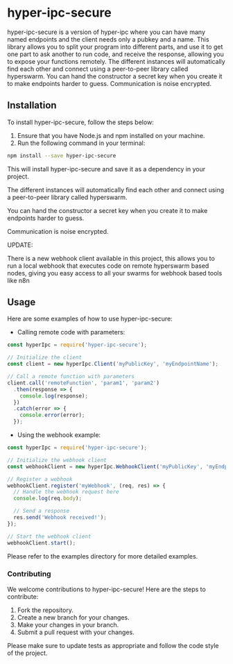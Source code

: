 # hyper-ipc-secure

hyper-ipc-secure is a version of hyper-ipc where you can have many named endpoints and the client needs only a pubkey and a name. This library allows you to split your program into different parts, and use it to get one part to ask another to run code, and receive the response, allowing you to expose your functions remotely. The different instances will automatically find each other and connect using a peer-to-peer library called hyperswarm. You can hand the constructor a secret key when you create it to make endpoints harder to guess. Communication is noise encrypted.

## Installation

To install hyper-ipc-secure, follow the steps below:

1. Ensure that you have Node.js and npm installed on your machine.
2. Run the following command in your terminal:

```bash
npm install --save hyper-ipc-secure
```

This will install hyper-ipc-secure and save it as a dependency in your project.

The different instances will automatically find each other and connect using
a peer-to-peer library called hyperswarm.

You can hand the constructor a secret key when you create it to make endpoints
harder to guess.

Communication is noise encrypted.

UPDATE:

There is a new webhook client available in this project, this allows you to run
a local webhook that executes code on remote hyperswarm based nodes, giving you
easy access to all your swarms for webhook based tools like n8n

## Usage

Here are some examples of how to use hyper-ipc-secure:

- Calling remote code with parameters:

```javascript
const hyperIpc = require('hyper-ipc-secure');

// Initialize the client
const client = new hyperIpc.Client('myPublicKey', 'myEndpointName');

// Call a remote function with parameters
client.call('remoteFunction', 'param1', 'param2')
  .then(response => {
    console.log(response);
  })
  .catch(error => {
    console.error(error);
  });
```

- Using the webhook example:

```javascript
const hyperIpc = require('hyper-ipc-secure');

// Initialize the webhook client
const webhookClient = new hyperIpc.WebhookClient('myPublicKey', 'myEndpointName');

// Register a webhook
webhookClient.register('myWebhook', (req, res) => {
  // Handle the webhook request here
  console.log(req.body);

  // Send a response
  res.send('Webhook received!');
});

// Start the webhook client
webhookClient.start();
```

Please refer to the examples directory for more detailed examples.

### Contributing

We welcome contributions to hyper-ipc-secure! Here are the steps to contribute:

1. Fork the repository.
2. Create a new branch for your changes.
3. Make your changes in your branch.
4. Submit a pull request with your changes.

Please make sure to update tests as appropriate and follow the code style of the project.
